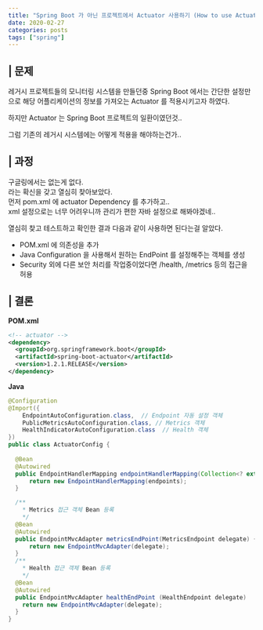 ```yaml
---
title: "Spring Boot 가 아닌 프로젝트에서 Actuator 사용하기 (How to use Actuator without Boot"
date: 2020-02-27
categories: posts
tags: ["spring"]
---
```


## | 문제
레거시 프로젝트들의 모니터링 시스템을 만들던중 Spring Boot 에서는 간단한 설정만으로 해당 어플리케이션의 정보를 가져오는 Actuator 를 적용시키고자 하였다.

하지만 Actuator 는 Spring Boot 프로젝트의 일환이였던것..

그럼 기존의 레거시 시스템에는 어떻게 적용을 해야하는건가..

## | 과정
구글링에서는 없는게 없다.   
라는 확신을 갖고 열심히 찾아보았다.   
먼저 pom.xml 에 actuator Dependency 를 추가하고..  
xml 설정으로는 너무 어려우니까 관리가 편한 자바 설정으로 해봐야겠네..

열심히 찾고 테스트하고 확인한 결과 다음과 같이 사용하면 된다는걸 알았다.

- POM.xml 에 의존성을 추가
- Java Configuration 을 사용해서 원하는 EndPoint 를 설정해주는 객체를 생성
- Security 외에 다른 보안 처리를 작업중이었다면 /health, /metrics 등의 접근을 허용

## | 결론
**POM.xml**

```xml
<!-- actuator -->
<dependency>
  <groupId>org.springframework.boot</groupId>
  <artifactId>spring-boot-actuator</artifactId>
  <version>1.2.1.RELEASE</version>
</dependency>
```
**Java**

```java
@Configuration
@Import({
	EndpointAutoConfiguration.class,  // Endpoint 자동 설정 객체
	PublicMetricsAutoConfiguration.class, // Metrics 객체
	HealthIndicatorAutoConfiguration.class  // Health 객체
})
public class ActuatorConfig {
	
  @Bean
  @Autowired
  public EndpointHandlerMapping endpointHandlerMapping(Collection<? extends MvcEndpoint> endpoints) {
      return new EndpointHandlerMapping(endpoints);
  }

  /**
    * Metrics 접근 객체 Bean 등록
    */
  @Bean
  @Autowired
  public EndpointMvcAdapter metricsEndPoint(MetricsEndpoint delegate) {
      return new EndpointMvcAdapter(delegate);
  }
  /**
    * Health 접근 객체 Bean 등록
    */
  @Bean
  @Autowired
  public EndpointMvcAdapter healthEndPoint (HealthEndpoint delegate)	{
    return new EndpointMvcAdapter(delegate);
  }
}
```